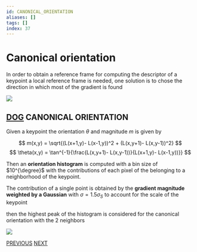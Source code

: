 ```yaml
---
id: CANONICAL_ORIENTATION
aliases: []
tags: []
index: 37
---
```


# Canonical orientation

In order to obtain a reference frame for computing the descriptor of a keypoint a local reference frame is needed, one solution is to chose the direction in which most of the gradient is found

![](computer_vision/Pasted_image_20240314123223.png)

## [DOG](computer_vision/dog_detector.md) CANONICAL ORIENTATION

Given a keypoint the orientation $\theta$ and magnitude $m$ is given by

$$
m(x,y) =  \sqrt{(L(x+1,y)- L(x-1,y))^2 + (L(x,y+1)- L(x,y-1))^2}
$$
$$
\theta(x,y) = \tan^{-1}{\frac{L(x,y+1)- L(x,y-1))}{L(x+1,y)- L(x-1,y))}}
$$

Then an **orientation histogram** is computed with a bin size of $10^{\degree}$ with the contributions of each pixel of the belonging to a neighborhood of the keypoint.

The contribution of a single point is obtained  by the **gradient magnitude weighted by a Gaussian** with $\sigma =1.5\sigma_S$  to account for the scale of the keypoint

then the highest peak of the histogram is considered for the canonical orientation with the 2 neighbors

![](computer_vision/Pasted_image_20240314122805.png)

[PREVIOUS](computer_vision/local_features/dog_detector.md) [NEXT](computer_vision/local_features/sift_descriptor.md)
